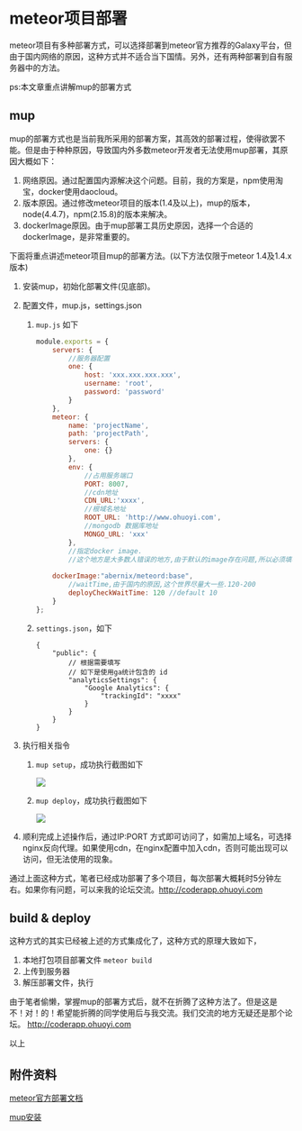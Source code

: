 # meteor项目部署

meteor项目有多种部署方式，可以选择部署到meteor官方推荐的Galaxy平台，但由于国内网络的原因，这种方式并不适合当下国情。另外，还有两种部署到自有服务器中的方法。

ps:本文章重点讲解mup的部署方式

## mup

mup的部署方式也是当前我所采用的部署方案，其高效的部署过程，使得欲罢不能。但是由于种种原因，导致国内外多数meteor开发者无法使用mup部署，其原因大概如下：

1. 网络原因。通过配置国内源解决这个问题。目前，我的方案是，npm使用淘宝，docker使用daocloud。
2. 版本原因。通过修改meteor项目的版本(1.4及以上)，mup的版本，node(4.4.7)，npm(2.15.8)的版本来解决。
3. dockerImage原因。由于mup部署工具历史原因，选择一个合适的dockerImage，是非常重要的。


下面将重点讲述meteor项目mup的部署方法。(以下方法仅限于meteor 1.4及1.4.x版本)

1. 安装mup，初始化部署文件(见底部)。

2. 配置文件，mup.js，settings.json

   1. `mup.js` 如下

      ```javascript
      module.exports = {
          servers: {
              //服务器配置
              one: {
                  host: 'xxx.xxx.xxx.xxx',
                  username: 'root',
                  password: 'password'
              }
          },
          meteor: {
              name: 'projectName',
              path: 'projectPath',
              servers: {
                  one: {}
              },
              env: {
                  //占用服务端口
                  PORT: 8007,
                  //cdn地址
                  CDN_URL:'xxxx',
                  //根域名地址
                  ROOT_URL: 'http://www.ohuoyi.com',
                  //mongodb 数据库地址
                  MONGO_URL: 'xxx'
              },
              //指定docker image.
              //这个地方是大多数人错误的地方,由于默认的image存在问题,所以必须填写如下的地址
              		
          dockerImage:"abernix/meteord:base",
              //waitTime,由于国内的原因,这个世界尽量大一些.120-200
              deployCheckWaitTime: 120 //default 10
          }
      };
      ```

   2. `settings.json`，如下

      ```
      {
          "public": {
              // 根据需要填写
              // 如下是使用ga统计包含的 id
              "analyticsSettings": {
                  "Google Analytics": {
                      "trackingId": "xxxx"
                  }
              }
          }
      }
      ```

3. 执行相关指令

   1. `mup setup`，成功执行截图如下

      ![](http://resources.ohuoyi.com/mup-setup.png)

   2. `mup deploy`，成功执行截图如下

      ![](http://resources.ohuoyi.com/mup-deploy.png)

4. 顺利完成上述操作后，通过IP:PORT 方式即可访问了，如需加上域名，可选择nginx反向代理。如果使用cdn，在nginx配置中加入cdn，否则可能出现可以访问，但无法使用的现象。

通过上面这种方式，笔者已经成功部署了多个项目，每次部署大概耗时5分钟左右。如果你有问题，可以来我的论坛交流。http://coderapp.ohuoyi.com

## build & deploy

这种方式的其实已经被上述的方式集成化了，这种方式的原理大致如下，

1. 本地打包项目部署文件 `meteor build`
2. 上传到服务器
3. 解压部署文件，执行

由于笔者偷懒，掌握mup的部署方式后，就不在折腾了这种方法了。但是这是不！对！的！希望能折腾的同学使用后与我交流。我们交流的地方无疑还是那个论坛。 http://coderapp.ohuoyi.com



以上

## 附件资料

[meteor官方部署文档](https://guide.meteor.com/deployment.html#deployment-options)

[mup安装](https://github.com/kadirahq/meteor-up)